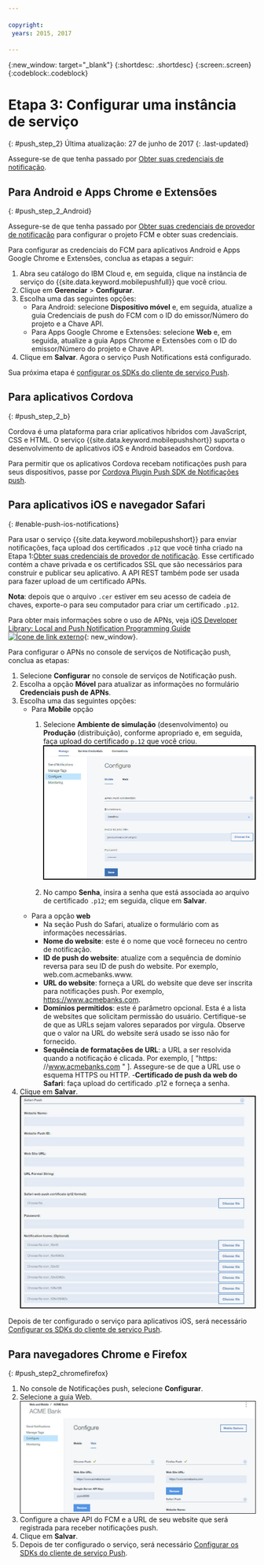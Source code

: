 ```yaml
---

copyright:
 years: 2015, 2017

---
```


{:new_window: target="_blank"}
{:shortdesc: .shortdesc}
{:screen:.screen}
{:codeblock:.codeblock}

# Etapa 3: Configurar uma instância de serviço 
{: #push_step_2}
Última atualização: 27 de junho de 2017
{: .last-updated}

Assegure-se de que tenha passado por [Obter suas credenciais de notificação](push_step_1.html).


## Para Android e Apps Chrome e Extensões
{: #push_step_2_Android}


Assegure-se de que tenha passado por [Obter suas credenciais de provedor de notificação](push_step_1.html) para configurar o projeto FCM e obter suas credenciais.

Para configurar as credenciais do FCM para aplicativos Android e Apps Google Chrome e Extensões, conclua as etapas a seguir:

1. Abra seu catálogo do IBM Cloud e, em seguida, clique na instância de serviço do {{site.data.keyword.mobilepushfull}} que você criou. 
2. Clique em **Gerenciar** > **Configurar**. 
3. Escolha uma das seguintes opções: 
	- Para Android: selecione **Dispositivo móvel** e, em seguida, atualize a guia Credenciais de push do FCM com o ID do emissor/Número do projeto e a Chave API. 
	- Para Apps Google Chrome e Extensões: selecione **Web** e, em seguida, atualize a guia Apps Chrome e Extensões com o ID do emissor/Número do projeto e Chave API. 
4. Clique em **Salvar**. Agora o serviço Push Notifications está configurado.

Sua próxima etapa é [configurar os SDKs do cliente de serviço Push](push_step_3.html).


## Para aplicativos Cordova 
{: #push_step_2_b}


Cordova é uma plataforma para criar aplicativos híbridos
com JavaScript, CSS e HTML. O serviço {{site.data.keyword.mobilepushshort}} suporta o desenvolvimento
de aplicativos iOS e Android baseados em Cordova.

Para permitir que os aplicativos Cordova recebam notificações push para seus dispositivos, passe por [Cordova Plugin Push SDK de Notificações push](https://github.com/ibm-bluemix-mobile-services/bms-clientsdk-cordova-plugin-push/tree/Doc#ios-app).



## Para aplicativos iOS e navegador Safari 
{: #enable-push-ios-notifications}


Para usar o serviço {{site.data.keyword.mobilepushshort}} para enviar notificações, faça upload dos certificados `.p12` que você tinha criado na Etapa 1:[Obter suas credenciais de provedor de notificação](push_step_1.html). Esse certificado contém a chave privada e os certificados SSL que são necessários para construir e publicar seu aplicativo. A API REST também pode ser
usada para fazer upload de um certificado APNs.

**Nota**: depois que o arquivo `.cer` estiver
em seu acesso de cadeia de chaves, exporte-o para seu computador para criar um
certificado `.p12`.

Para obter mais informações sobre o uso de APNs, veja [iOS Developer Library: Local and Push Notification Programming Guide ![Ícone de link externo](../../icons/launch-glyph.svg "External link icon")](https://developer.apple.com/library/content/documentation/NetworkingInternet/Conceptual/RemoteNotificationsPG/APNSOverview.html#//apple_ref/doc/uid/TP40008194-CH8-SW1){: new_window}.

Para configurar o APNs no console de serviços de Notificação push, conclua as etapas:

1. Selecione **Configurar** no console de serviços de Notificação push.
2. Escolha a opção **Móvel** para atualizar
as informações no formulário **Credenciais push de
APNs**.
3. Escolha uma das seguintes opções:
	- Para **Mobile** opção
		1. Selecione **Ambiente de simulação** (desenvolvimento) ou **Produção** (distribuição), conforme apropriado e, em seguida, faça upload do certificado `p.12` que você criou.
    ![Configurar o console de notificações push](images/wizard.jpg)

		1. No campo **Senha**, insira a senha que está
associada ao arquivo de certificado `.p12`; em seguida, clique em
**Salvar**.
	- Para a opção **web**
		- Na seção Push do Safari, atualize o formulário com as informações necessárias. 
		- **Nome do website**: este é o nome que você forneceu no centro de notificação.
		- **ID de push do website**: atualize com a sequência de domínio reversa para seu
ID de push do website. Por exemplo, web.com.acmebanks.www.
		- **URL do website**: forneça a URL do website que deve ser inscrita para
notificações push. Por exemplo, https://www.acmebanks.com.
		- **Domínios permitidos**: este é parâmetro opcional. Esta é a lista de websites
que solicitam permissão do usuário. Certifique-se de que as URLs sejam valores separados por vírgula. Observe
que o valor na URL do website será usado se isso não for fornecido. 
		- **Sequência de formatações de URL**: a URL a ser resolvida quando a notificação é clicada. Por exemplo, [ "https: //www.acmebanks.com " ]. Assegure-se de que a URL use o esquema HTTPS ou HTTP.
		-**Certificado de push da web do Safari**: faça upload do certificado .p12 e forneça a senha.
4. Clique em **Salvar**.	
![Console de Notificações push](images/push_configure_safari.jpg)	

Depois de ter configurado o serviço para aplicativos iOS, será necessário [Configurar os SDKs do cliente de serviço Push](push_step_3.html).


## Para navegadores Chrome e Firefox 
{: #push_step2_chromefirefox}

1. No console de Notificações push, selecione **Configurar**.
2. Selecione a guia Web.
	![Configurações de WebPush](images/webpush_configure.jpg)
3. Configure a chave API do FCM e a URL de seu website que será registrada para receber notificações push.
4. Clique em **Salvar**.
5. Depois de ter configurado o serviço, será necessário [Configurar os SDKs do cliente de serviço Push](push_step_3.html).
